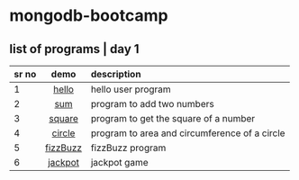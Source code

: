 # mongodb-bootcamp

## list of programs | day 1

| sr no  | demo |  description |
|---|:---------------------------------:|:---------------------------|
| 1 | [hello](https://imhemantchaubey.github.io/mongodb-bootcamp//one/hello)         | hello user program |
| 2 | [sum](https://imhemantchaubey.github.io/mongodb-bootcamp//one/sum)             | program to add two numbers |
| 3 | [square](https://imhemantchaubey.github.io/mongodb-bootcamp//one/square)       | program to get the square of a number |
| 4 | [circle](https://imhemantchaubey.github.io/mongodb-bootcamp//one/circle)       | program to area and circumference of a circle |
| 5 | [fizzBuzz](https://imhemantchaubey.github.io/mongodb-bootcamp//one/fizzBuzz)   | fizzBuzz program |
| 6 | [jackpot](https://imhemantchaubey.github.io/mongodb-bootcamp//one/jackpot)     | jackpot game |